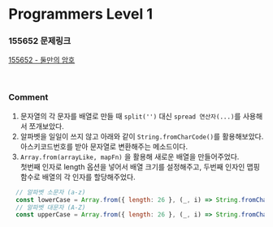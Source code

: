 # Programmers Level 1

### 155652 문제링크

[155652 - 둘만의 암호](https://school.programmers.co.kr/learn/courses/30/lessons/155652)

<br>

### Comment
1. 문자열의 각 문자를 배열로 만들 때 `split('')` 대신 `spread 연산자(...)`를 사용해서 쪼개보았다.
2. 알파벳을 일일이 쓰지 않고 아래와 같이 `String.fromCharCode()`를 활용해보았다. 아스키코드번호를 받아 문자열로 변환해주는 메소드이다. 
3. `Array.from(arrayLike, mapFn)` 을 활용해 새로운 배열을 만들어주었다. <br>
   첫번째 인자로 length 옵션을 넣어서 배열 크기를 설정해주고, 두번째 인자인 맵핑 함수로 배열의 각 인자를 할당해주었다.
```js
  // 알파벳 소문자 (a-z)
  const lowerCase = Array.from({ length: 26 }, (_, i) => String.fromCharCode(i + 97)); 
  // 알파벳 대문자 (A-Z)
  const upperCase = Array.from({ length: 26 }, (_, i) => String.fromCharCode(i + 65));
```
